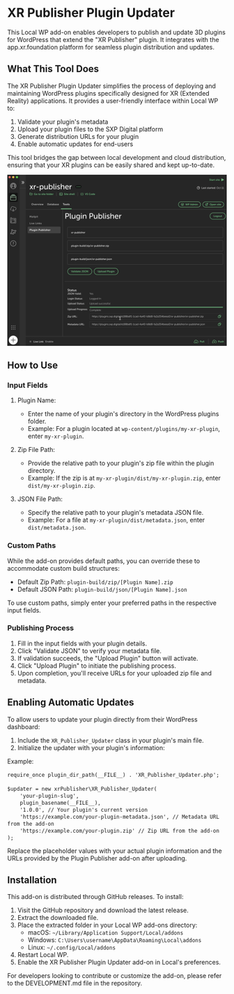 # XR Publisher Plugin Updater

This Local WP add-on enables developers to publish and update 3D plugins for WordPress that extend the "XR Publisher" plugin. It integrates with the app.xr.foundation platform for seamless plugin distribution and updates.

## What This Tool Does

The XR Publisher Plugin Updater simplifies the process of deploying and maintaining WordPress plugins specifically designed for XR (Extended Reality) applications. It provides a user-friendly interface within Local WP to:

1. Validate your plugin's metadata
2. Upload your plugin files to the SXP Digital platform
3. Generate distribution URLs for your plugin
4. Enable automatic updates for end-users

This tool bridges the gap between local development and cloud distribution, ensuring that your XR plugins can be easily shared and kept up-to-date.

![XR Publisher Preview](docs/assets/xr-publisher-preview.jpg)

## How to Use

### Input Fields

1. Plugin Name: 
   - Enter the name of your plugin's directory in the WordPress plugins folder.
   - Example: For a plugin located at `wp-content/plugins/my-xr-plugin`, enter `my-xr-plugin`.

2. Zip File Path: 
   - Provide the relative path to your plugin's zip file within the plugin directory.
   - Example: If the zip is at `my-xr-plugin/dist/my-xr-plugin.zip`, enter `dist/my-xr-plugin.zip`.

3. JSON File Path: 
   - Specify the relative path to your plugin's metadata JSON file.
   - Example: For a file at `my-xr-plugin/dist/metadata.json`, enter `dist/metadata.json`.

### Custom Paths

While the add-on provides default paths, you can override these to accommodate custom build structures:

- Default Zip Path: `plugin-build/zip/[Plugin Name].zip`
- Default JSON Path: `plugin-build/json/[Plugin Name].json`

To use custom paths, simply enter your preferred paths in the respective input fields.

### Publishing Process

1. Fill in the input fields with your plugin details.
2. Click "Validate JSON" to verify your metadata file.
3. If validation succeeds, the "Upload Plugin" button will activate.
4. Click "Upload Plugin" to initiate the publishing process.
5. Upon completion, you'll receive URLs for your uploaded zip file and metadata.

## Enabling Automatic Updates

To allow users to update your plugin directly from their WordPress dashboard:

1. Include the `XR_Publisher_Updater` class in your plugin's main file.
2. Initialize the updater with your plugin's information:

Example:

```
require_once plugin_dir_path(__FILE__) . 'XR_Publisher_Updater.php';

$updater = new xrPublisher\XR_Publisher_Updater(
    'your-plugin-slug',
    plugin_basename(__FILE__),
    '1.0.0', // Your plugin's current version
    'https://example.com/your-plugin-metadata.json', // Metadata URL from the add-on
    'https://example.com/your-plugin.zip' // Zip URL from the add-on
);
```

Replace the placeholder values with your actual plugin information and the URLs provided by the Plugin Publisher add-on after uploading.

## Installation

This add-on is distributed through GitHub releases. To install:

1. Visit the GitHub repository and download the latest release.
2. Extract the downloaded file.
3. Place the extracted folder in your Local WP add-ons directory:
   - macOS: `~/Library/Application Support/Local/addons`
   - Windows: `C:\Users\username\AppData\Roaming\Local\addons`
   - Linux: `~/.config/Local/addons`
4. Restart Local WP.
5. Enable the XR Publisher Plugin Updater add-on in Local's preferences.

For developers looking to contribute or customize the add-on, please refer to the DEVELOPMENT.md file in the repository.
